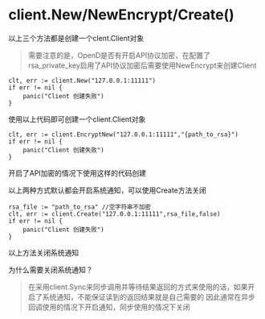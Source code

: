 # client.New/NewEncrypt/Create()
以上三个方法都是创建一个clent.Client对象

> 需要注意的是，OpenD是否有开启API协议加密，在配置了rsa_private_key启用了API协议加密后需要使用NewEncrypt来创建Client

```
clt, err := client.New("127.0.0.1:11111")
if err != nil {
	panic("Client 创建失败")
}
```
使用以上代码即可创建一个client.Client对象

```
clt, err := client.EncryptNew("127.0.0.1:11111","{path_to_rsa}")
if err != nil {
	panic("Client 创建失败")
}
```
开启了API加密的情况下使用这样的代码创建

以上两种方式默认都会开启系统通知，可以使用Create方法关闭

```
rsa_file := "path_to_rsa" //空字符串不加密
clt, err := client.Create("127.0.0.1:11111",rsa_file,false)
if err != nil {
	panic("Client 创建失败")
}
```
以上方法关闭系统通知

为什么需要关闭系统通知？
>在采用client.Sync来同步调用并等待结果返回的方式来使用的话，如果开启了系统通知，不能保证读到的返回结果就是自己需要的
因此通常在异步回调使用的情况下开启通知，同步使用的情况下关闭